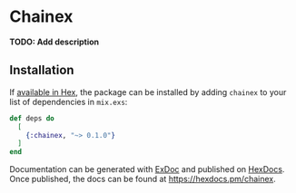 # Chainex

**TODO: Add description**

## Installation

If [available in Hex](https://hex.pm/docs/publish), the package can be installed
by adding `chainex` to your list of dependencies in `mix.exs`:

```elixir
def deps do
  [
    {:chainex, "~> 0.1.0"}
  ]
end
```

Documentation can be generated with [ExDoc](https://github.com/elixir-lang/ex_doc)
and published on [HexDocs](https://hexdocs.pm). Once published, the docs can
be found at <https://hexdocs.pm/chainex>.


